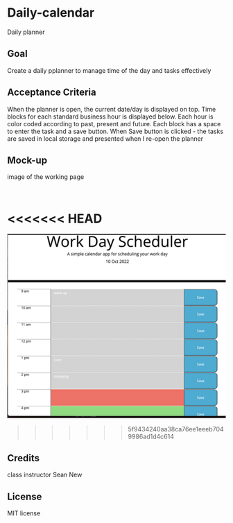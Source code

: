 # Daily-calendar

Daily planner 

## Goal

Create a daily pplanner to manage time of the day and tasks effectively

## Acceptance Criteria

When the planner is open, the current date/day is displayed on top.
Time blocks for each standard business hour is displayed below. 
Each hour is color coded according to past, present and future. Each block has a space to enter the task and a save button.
When Save button is clicked - the tasks are saved in local storage and presented when I re-open the planner

## Mock-up

image of the working page

   <img scr = "./assets/images/daily-calendar.png" />
   
<<<<<<< HEAD
=======
   
   
  ![My Image](./assets/images/daily-calendar.png)
  
>>>>>>> 5f9434240aa38ca76ee1eeeb7049986ad1d4c614





## Credits

class instructor
Sean New

## License

MIT license

